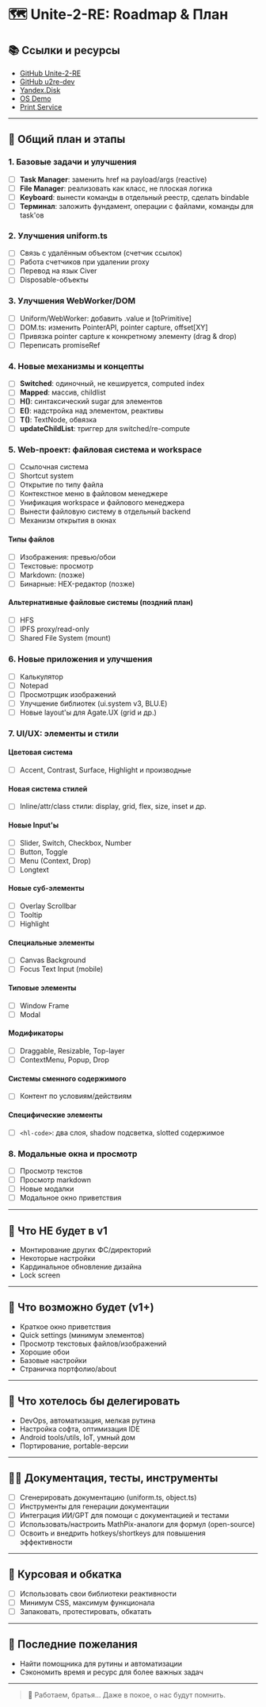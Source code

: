 # 🗺️ Unite-2-RE: Roadmap & План

## 📚 Ссылки и ресурсы

- [GitHub Unite-2-RE](https://github.com/orgs/unite-2-re)
- [GitHub u2re-dev](https://github.com/u2re-dev)
- [Yandex.Disk](https://disk.yandex.ru/d/k-6ZkNusnFxKmw)
- [OS Demo](https://os.u2re.space/)
- [Print Service](https://print.u2re.space/)

---

## 🚦 Общий план и этапы

### 1. Базовые задачи и улучшения

- [ ] **Task Manager**: заменить href на payload/args (reactive)
- [ ] **File Manager**: реализовать как класс, не плоская логика
- [ ] **Keyboard**: вынести команды в отдельный реестр, сделать bindable
- [ ] **Терминал**: заложить фундамент, операции с файлами, команды для task'ов

### 2. Улучшения uniform.ts

- [ ] Связь с удалённым объектом (счетчик ссылок)
- [ ] Работа счетчиков при удалении proxy
- [ ] Перевод на язык Civer
- [ ] Disposable-объекты

### 3. Улучшения WebWorker/DOM

- [ ] Uniform/WebWorker: добавить .value и [toPrimitive]
- [ ] DOM.ts: изменить PointerAPI, pointer capture, offset[XY]
- [ ] Привязка pointer capture к конкретному элементу (drag & drop)
- [ ] Переписать promiseRef

### 4. Новые механизмы и концепты

- [ ] **Switched**: одиночный, не кешируется, computed index
- [ ] **Mapped**: массив, childlist
- [ ] **H()**: синтаксический sugar для элементов
- [ ] **E()**: надстройка над элементом, реактивы
- [ ] **T()**: TextNode, обвязка
- [ ] **updateChildList**: триггер для switched/re-compute

### 5. Web-проект: файловая система и workspace

- [ ] Ссылочная система
- [ ] Shortcut system
- [ ] Открытие по типу файла
- [ ] Контекстное меню в файловом менеджере
- [ ] Унификация workspace и файлового менеджера
- [ ] Вынести файловую систему в отдельный backend
- [ ] Механизм открытия в окнах

#### Типы файлов

- [ ] Изображения: превью/обои
- [ ] Текстовые: просмотр
- [ ] Markdown: (позже)
- [ ] Бинарные: HEX-редактор (позже)

#### Альтернативные файловые системы (поздний план)

- [ ] HFS
- [ ] IPFS proxy/read-only
- [ ] Shared File System (mount)

### 6. Новые приложения и улучшения

- [ ] Калькулятор
- [ ] Notepad
- [ ] Просмотрщик изображений
- [ ] Улучшение библиотек (ui.system v3, BLU.E)
- [ ] Новые layout'ы для Agate.UX (grid и др.)

### 7. UI/UX: элементы и стили

#### Цветовая система

- [ ] Accent, Contrast, Surface, Highlight и производные

#### Новая система стилей

- [ ] Inline/attr/class стили: display, grid, flex, size, inset и др.

#### Новые Input'ы

- [ ] Slider, Switch, Checkbox, Number
- [ ] Button, Toggle
- [ ] Menu (Context, Drop)
- [ ] Longtext

#### Новые суб-элементы

- [ ] Overlay Scrollbar
- [ ] Tooltip
- [ ] Highlight

#### Специальные элементы

- [ ] Canvas Background
- [ ] Focus Text Input (mobile)

#### Типовые элементы

- [ ] Window Frame
- [ ] Modal

#### Модификаторы

- [ ] Draggable, Resizable, Top-layer
- [ ] ContextMenu, Popup, Drop

#### Системы сменного содержимого

- [ ] Контент по условиям/действиям

#### Специфические элементы

- [ ] `<hl-code>`: два слоя, shadow подсветка, slotted содержимое

### 8. Модальные окна и просмотр

- [ ] Просмотр текстов
- [ ] Просмотр markdown
- [ ] Новые модалки
- [ ] Модальное окно приветствия

---

## 🚫 Что НЕ будет в v1

- Монтирование других ФС/директорий
- Некоторые настройки
- Кардинальное обновление дизайна
- Lock screen

---

## 📝 Что возможно будет (v1+)

- Краткое окно приветствия
- Quick settings (минимум элементов)
- Просмотр текстовых файлов/изображений
- Хорошие обои
- Базовые настройки
- Страничка портфолио/about

---

## 🤝 Что хотелось бы делегировать

- DevOps, автоматизация, мелкая рутина
- Настройка софта, оптимизация IDE
- Android tools/utils, IoT, умный дом
- Портирование, portable-версии

---

## 🧑‍💻 Документация, тесты, инструменты

- [ ] Сгенерировать документацию (uniform.ts, object.ts)
- [ ] Инструменты для генерации документации
- [ ] Интеграция ИИ/GPT для помощи с документацией и тестами
- [ ] Использовать/настроить MathPix-аналоги для формул (open-source)
- [ ] Освоить и внедрить hotkeys/shortkeys для повышения эффективности

---

## 🏁 Курсовая и обкатка

- [ ] Использовать свои библиотеки реактивности
- [ ] Минимум CSS, максимум функционала
- [ ] Запаковать, протестировать, обкатать

---

## 🧠 Последние пожелания

- Найти помощника для рутины и автоматизации
- Сэкономить время и ресурс для более важных задач

---

> 📑 Работаем, братья... Даже в покое, о нас будут помнить.
